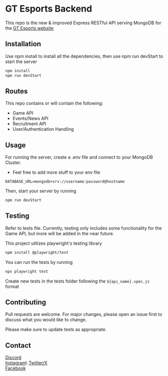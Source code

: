 # GT Esports Backend

This repo is the new & improved Express RESTful API serving MongoDB for the [GT Esports website](https://www.gatechesports.com)

## Installation

Use npm install to install all the dependencies, then use npm run devStart to start the server

```bash
npm install
npm run devStart
```

## Routes
This repo contains or will contain the following:
- Game API
- Events/News API
- Recruitment API
- User/Authentication Handling

## Usage
For running the server, create a .env file and connect to your MongoDB Cluster. 
- Feel free to add more stuff to your env file
```.env
DATABASE_URL=mongodb+srv://username:password@hostname
```
Then, start your server by running
```bash
npm run devStart
```
## Testing
Refer to tests file. Currently, testing only includes some functionality for the Game API, but more will be added in the near future.

This project utilizes playwright's testing library
```bash
npm install @playwright/test
```
You can run the tests by running
```bash
npx playwright test
```
Create new tests in the tests folder following the ```${api_name}.spec.js``` format
## Contributing

Pull requests are welcome. For major changes, please open an issue first
to discuss what you would like to change.

Please make sure to update tests as appropriate.
## Contact
[Discord](https://discord.gg/gtesports)\
[Instagram](https://www.instagram.com/gatechesports_)\
[Twitter/X](https://x.com/gatechesports)\
[Facebook](https://www.facebook.com/GeorgiaTechEsports/)
